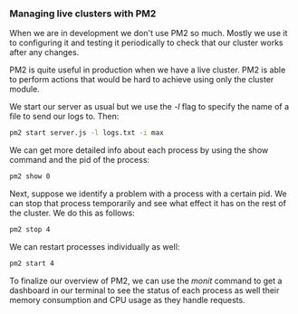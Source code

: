 ### Managing live clusters with PM2

When we are in development we don't use PM2 so much. Mostly we use it to configuring it and testing it periodically to check that our cluster works after any changes. 

PM2 is quite useful in production when we have a live cluster. PM2 is able to perform actions that would be hard to achieve using only the cluster module. 

We start our server as usual but we use the *-l* flag  to specify the name of a file to send our logs to. Then: 

```bash 
pm2 start server.js -l logs.txt -i max 
```

We can get more detailed info about each process by using the show command and the pid of the process: 

```bash 
pm2 show 0
```

Next, suppose we identify a problem with a process with a certain pid. We can stop that process temporarily and see what effect it has on the rest of the cluster. We do this as follows: 

```bash
pm2 stop 4
```

We can restart processes individually as well: 

```bash
pm2 start 4
```

To finalize our overview of PM2, we can use the *monit*  command to get a dashboard in our terminal to see the status of each process as well their memory consumption and CPU usage as they handle requests. 